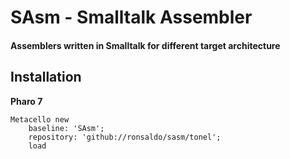 # SAsm - Smalltalk Assembler
#### Assemblers written in Smalltalk for different target architecture


## Installation

**Pharo 7**

```smalltalk
Metacello new
	baseline: 'SAsm';
	repository: 'github://ronsaldo/sasm/tonel';
	load
```
